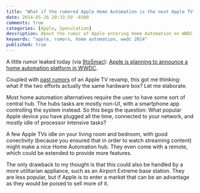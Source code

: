 ```yaml
---
title: "What if the rumored Apple Home Automation is the next Apple TV?"
date: 2014-05-26 20:33:59 -0300
comments: true
categories: [Apple, Speculation]
description: About the rumor of Apple entering Home Automation on WWDC 2014
keywords: "apple, rumors, home automation, wwdc 2014"
published: true
---
```

A little rumor leaked today (via [9to5mac]): [Apple is planning to announce a home automation platform in WWDC].

Coupled with [past rumors] of an Apple TV revamp, this got me thinking: what if the two efforts actually the same hardware box? Let me elaborate.

Most home automation alternatives require the user to have some sort of central hub. The hubs tasks are mostly non-UI, with a smartphone app controlling the system instead. So this begs the question: What popular Apple device you have plugged all the time, connected to your network, and mostly idle of processor intensive tasks?

A few Apple TVs idle on your living room and bedroom, with good conectivity (because you ensured that in order to watch streaming content) might make a nice Home Automation hub. They even come with a remote, which could be extended to provide more features.

The only drawback to my thought is that this could also be handled by a more utilitarian appliance, such as an Airport Extreme base station. They are less popular, but if Apple is to enter a market that can be an advantage as they would be poised to sell more of it.

[9to5mac]: http://9to5mac.com
[Apple is planning to announce a home automation platform in WWDC]: http://9to5mac.com/2014/05/26/report-apple-planning-ios-controlled-smart-home-automation-platform-for-wwdc-unveiling/
[past rumors]: http://parislemon.com/post/64487290048/pouring-a-small-amount-of-water-on-the-apple-tv-fire-i